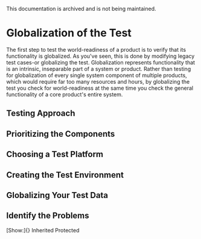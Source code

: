 This documentation is archived and is not being maintained.

# Globalization of the Test

The first step to test the world-readiness of a product is to verify that its functionality is globalized. As you've seen, this is done by modifying legacy test cases-or globalizing the test. Globalization represents functionality that is an intrinsic, inseparable part of a system or product. Rather than testing for globalization of every single system component of multiple products, which would require far too many resources and hours, by globalizing the test you check for world-readiness at the same time you check the general functionality of a core product's entire system.

[](https://msdn.microsoft.com/en-us/library/mt662416)
## Testing Approach

[](https://msdn.microsoft.com/en-us/library/mt662417)
## Prioritizing the Components

[](https://msdn.microsoft.com/en-us/library/mt662418)
## Choosing a Test Platform

[](https://msdn.microsoft.com/en-us/library/mt662419)
## Creating the Test Environment

[](https://msdn.microsoft.com/en-us/library/mt662420)
## Globalizing Your Test Data

[](https://msdn.microsoft.com/en-us/library/mt662421)
## Identify the Problems

[Show:]{} Inherited Protected

